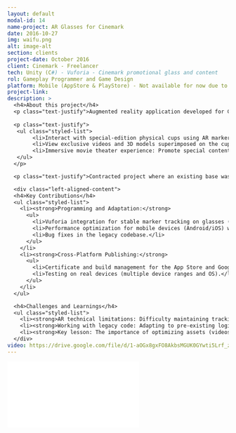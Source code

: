 ```yaml
---
layout: default
modal-id: 14
name-project: AR Glasses for Cinemark
date: 2016-10-27
img: waifu.png
alt: image-alt
section: clients
project-date: October 2016
client: Cinemark - Freelancer
tech: Unity (C#) - Vuforia - Cinemark promotional glass and content
rol: Gameplay Programmer and Game Design
platform: Mobile (AppStore & PlayStore) - Not available for now due to contract with the owner
project-link:
description: >
  <h4>About this project</h4>
  <p class="text-justify">Augmented reality application developed for Cinemark</p>
  
  <p class="text-justify">
   <ul class="styled-list">
        <li>Interact with special-edition physical cups using AR markers.</li>
        <li>View exclusive videos and 3D models superimposed on the cup.</li>
        <li>Immersive movie theater experience: Promote special content linked to movies.</li>
   </ul>
  </p>

  <p class="text-justify">Contracted project where an existing base was taken up for completion and publication.</p>

  <div class="left-aligned-content">
  <h4>Key Contributions</h4>
  <ul class="styled-list">
    <li><strong>Programming and Adaptation:</strong>
      <ul>
        <li>Vuforia integration for stable marker tracking on glasses (variable lighting).</li>
        <li>Performance optimization for mobile devices (Android/iOS) with heavy multimedia resources (HD videos).</li>
        <li>Bug fixes in the legacy codebase.</li>
      </ul>
    </li>
    <li><strong>Cross-Platform Publishing:</strong>
      <ul>
        <li>Certificate and build management for the App Store and Google Play.</li>
        <li>Testing on real devices (multiple device ranges and OS).</li>
      </ul>
    </li>
  </ul>

  <h4>Challenges and Learnings</h4>
  <ul class="styled-list">
    <li><strong>AR technical limitations: Difficulty maintaining tracking in low-light environments (movie theaters).</li>
    <li><strong>Working with legacy code: Adapting to pre-existing logic without documentation.</li>
    <li><strong>Key lesson: The importance of optimizing assets (videos, 3D models) to avoid crashes on older devices.</li>
  </div>
video: https://drive.google.com/file/d/1-aOGx8gxFO8AkbsMGUK0GYwti5Lrf_zL/preview
---
```


<div class="embed-responsive" style="background: url('img/portfolio/{{ post.img }}') center/cover;">
  <iframe 
    src="{{ page.video }}" 
    frameborder="0"
    allow="accelerometer; autoplay; clipboard-write; encrypted-media; gyroscope; picture-in-picture" 
    allowfullscreen
    class="w-full h-full">
  </iframe>
</div>